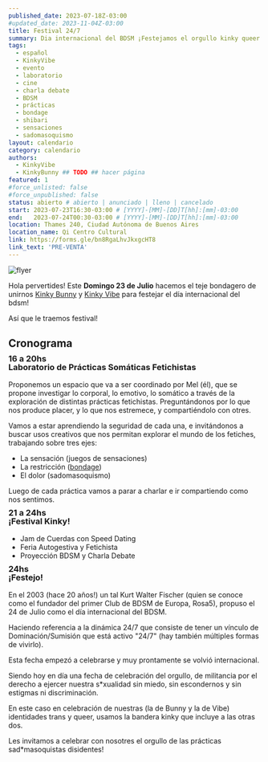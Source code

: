 ```yaml
---
published_date: 2023-07-18Z-03:00
#updated_date: 2023-11-04Z-03:00
title: Festival 24/7
summary: Dia internacional del BDSM ¡Festejamos el orgullo kinky queer!
tags:
  - español
  - KinkyVibe
  - evento
  - laboratorio
  - cine
  - charla debate
  - BDSM
  - prácticas
  - bondage
  - shibari
  - sensaciones
  - sadomasoquismo
layout: calendario
category: calendario
authors:
  - KinkyVibe
  - KinkyBunny ## TODO ## hacer página
featured: 1
#force_unlisted: false
#force_unpublished: false
status: abierto # abierto | anunciado | lleno | cancelado
start: 2023-07-23T16:30-03:00 # [YYYY]-[MM]-[DD]T[hh]:[mm]-03:00
end:   2023-07-24T00:30-03:00 # [YYYY]-[MM]-[DD]T[hh]:[mm]-03:00
location: Thames 240, Ciudad Autónoma de Buenos Aires
location_name: Qi Centro Cultural
link: https://forms.gle/bn8RgaLhvJkxgcHT8
link_text: 'PRE-VENTA'
---
```


<script>
    import flyer from '$lib/posts/calendario/media/festival-24-7-2023/1.jpg';
    const style = `
 
    `
</script>

![flyer]({flyer})

Hola pervertides!
Este **Domingo 23 de Julio** hacemos el teje bondagero de unirnos [Kinky Bunny](/KinkyBunny) y [Kinky Vibe](/nosotres) para festejar el día internacional del bdsm!

Así que le traemos festival!

## Cronograma

### <small>16 a 20hs</small> Laboratorio de Prácticas Somáticas Fetichistas

Proponemos un espacio que va a ser coordinado por Mel (él), que se propone investigar lo corporal, lo emotivo, lo somático a través de la exploración de distintas prácticas fetichistas. Preguntándonos por lo que nos produce placer, y lo que nos estremece, y compartiéndolo con otres.

Vamos a estar aprendiendo la seguridad de cada una, e invitándonos a buscar usos creativos que nos permitan explorar el mundo de los fetiches, trabajando sobre tres ejes:

- La sensación (juegos de sensaciones)
- La restricción ([bondage](/todo?tags=bondage))
- El dolor (sadomasoquismo)

Luego de cada práctica vamos a parar a charlar e ir compartiendo como nos sentimos.

### <small>21 a 24hs</small> ¡Festival Kinky!

- Jam de Cuerdas con Speed Dating
- Feria Autogestiva y Fetichista
- Proyección BDSM y Charla Debate

### <small>24hs</small> ¡Festejo!

En el 2003 (hace 20 años!) un tal Kurt Walter Fischer (quien se conoce como el fundador del primer Club de BDSM de Europa, Rosa5), propuso el 24 de Julio como el día internacional del BDSM.

Haciendo referencia a la dinámica 24/7 que consiste de tener un vínculo de Dominación/Sumisión que está activo "24/7" (hay también múltiples formas de vivirlo).

Esta fecha empezó a celebrarse y muy prontamente se volvió internacional.

Siendo hoy en día una fecha de celebración del orgullo, de militancia por el derecho a ejercer nuestra s\*xualidad sin miedo, sin escondernos y sin estigmas ni discriminación.

En este caso en celebración de nuestras (la de Bunny y la de Vibe) identidades trans y queer, usamos la bandera kinky que incluye a las otras dos.

Les invitamos a celebrar con nosotres el orgullo de las prácticas sad\*masoquistas disidentes!

<style>
  h3 {
    position: relative;
    margin-top: 1.5em;
  }
  h3 small {
     display: block;
      position: absolute;
      top: -1em;
      font-size: var(--step-1);
      color: var(--2);
  }
  a {
    color: #222;
    /* text-decoration: none; */
    text-decoration-color: var(--1);
  }
</style>
